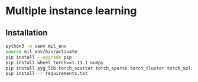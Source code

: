 # Multiple instance learning

## Installation

```bash
python3 -m venv mil_env
source mil_env/bin/activate
pip install --upgrade pip
pip install wheel torch==1.13.1 numpy
pip install pyg_lib torch_scatter torch_sparse torch_cluster torch_spline_conv torch_geometric -f https://data.pyg.org/whl/torch-1.13.1+cpu.html
pip install -r requirements.txt
```

